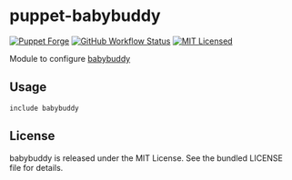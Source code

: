 puppet-babybuddy
===========

[![Puppet Forge](https://img.shields.io/puppetforge/v/halyard/babybuddy.svg)](https://forge.puppetlabs.com/halyard/babybuddy)
[![GitHub Workflow Status](https://img.shields.io/github/actions/workflow/status/halyard/puppet-babybuddy/build.yml?branch=main)](https://github.com/halyard/puppet-babybuddy/actions)
[![MIT Licensed](http://img.shields.io/badge/license-MIT-green.svg?style=flat)](https://tldrlegal.com/license/mit-license)

Module to configure [babybuddy](https://github.com/babybuddy/babybuddy)

## Usage

```puppet
include babybuddy
```

## License

babybuddy is released under the MIT License. See the bundled LICENSE file for details.

